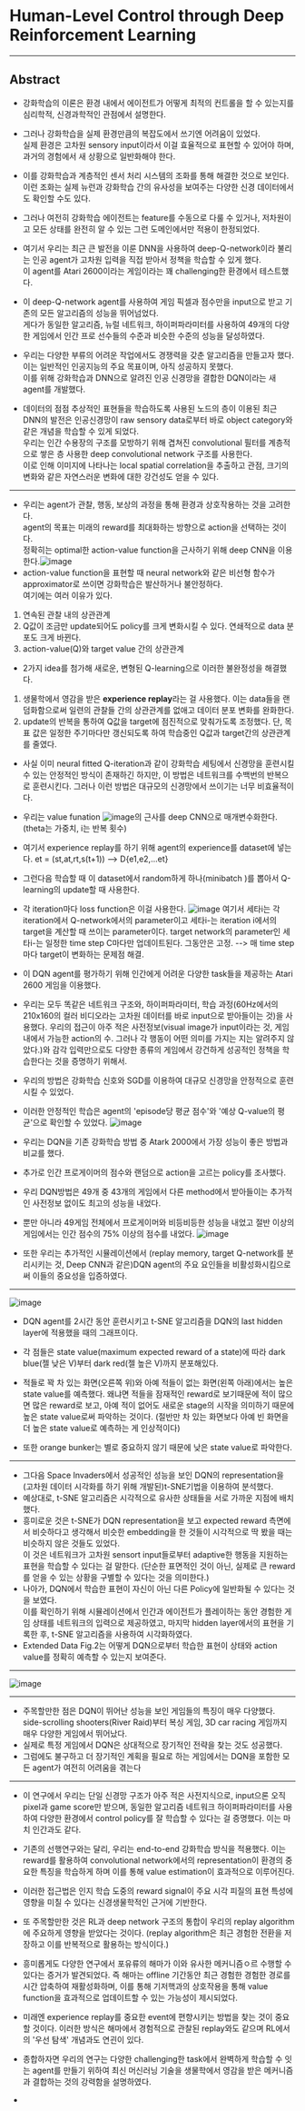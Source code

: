 # Human-Level Control through Deep Reinforcement Learning  
*** 
## Abstract  
 - 강화학습의 이론은 환경 내에서 에이전트가 어떻게 최적의 컨트롤을 할 수 있는지를 심리학적, 신경과학적인 관점에서 설명한다.  
 - 그러나 강화학습을 실제 환경만큼의 복잡도에서 쓰기엔 어려움이 있었다.   
   실제 환경은 고차원 sensory input이라서 이걸 효율적으로 표현할 수 있어야 하며, 과거의 경험에서 새 상황으로 일반화해야 한다.  
 - 이를 강화학습과 계층적인 센서 처리 시스템의 조화를 통해 해결한 것으로 보인다.  
 이런 조화는 실제 뉴런과 강화학습 간의 유사성을 보여주는 다양한 신경 데이터에서도 확인할 수도 있다.  

 - 그러나 여전히 강화학습 에이전트는 feature를 수동으로 다룰 수 있거나, 저차원이고 모든 상태를 완전히 알 수 있는 그런 도메인에서만 적용이 한정되었다.  
 - 여기서 우리는 최근 큰 발전을 이룬 DNN을 사용하여 deep-Q-network이라 불리는 인공 agent가 고차원 입력을 직접 받아서 정책을 학습할 수 있게 했다.  
  이 agent를 Atari 2600이라는 게임이라는 꽤 challenging한 환경에서 테스트했다.  
 - 이 deep-Q-network agent를 사용하여 게임 픽셀과 점수만을 input으로 받고 기존의 모든 알고리즘의 성능을 뛰어넘었다.  
  게다가 동일한 알고리즘, 뉴럴 네트워크, 하이퍼파라미터를 사용하여 49개의 다양한 게임에서 인간 프로 선수들의 수준과 비슷한 수준의 성능을 달성하였다.  

 - 우리는 다양한 부류의 어려운 작업에서도 경쟁력을 갖춘 알고리즘을 만들고자 했다. 이는 일반적인 인공지능의 주요 목표이며, 아직 성공하지 못했다.  
  이를 위해 강화학습과 DNN으로 알려진 인공 신경망을 결합한 DQN이라는 새 agent를 개발했다.  
 - 데이터의 점점 추상적인 표현들을 학습하도록 사용된 노드의 층이 이용된 최근 DNN의 발전은 인공신경망이 raw sensory data로부터 바로 object category와 같은 개념을 학습할 수 있게 되었다.  
  우리는 인간 수용장의 구조를 모방하기 위해 겹쳐진 convolutional 필터를 계층적으로 쌓은 층 사용한 deep convolutional network 구조를 사용한다.  
  이로 인해 이미지에 나타나는 local spatial correlation을 추출하고 관점, 크기의변화와 같은 자연스러운 변화에 대한 강건성도 얻을 수 있다.  
***
 - 우리는 agent가 관찰, 행동, 보상의 과정을 통해 환경과 상호작용하는 것을 고려한다.  
  agent의 목표는 미래의 reward를 최대화하는 방향으로 action을 선택하는 것이다.  
  정확히는 optimal한 action-value function을 근사하기 위해 deep CNN을 이용한다.![image](https://github.com/user-attachments/assets/f92cc330-19c7-4879-8fc5-91df9f729d3a)  
 - action-value function을 표현할 때 neural network와 같은 비선형 함수가 approximator로 쓰이면 강화학습은 발산하거나 불안정하다.  
  여기에는 여러 이유가 있다.  
  1) 연속된 관찰 내의 상관관계
  2) Q값이 조금만 update되어도 policy를 크게 변화시킬 수 있다. 연쇄적으로 data 분포도 크게 바뀐다.   
  3) action-value(Q)와 target value 간의 상관관계  

 - 2가지 idea를 첨가해 새로운, 변형된 Q-learning으로 이러한 불완정성을 해결했다.
  1) 생물학에서 영감을 받은 **experience replay**라는 걸 사용했다.
     이는 data들을 랜덤화함으로써 일련의 관찰들 간의 상관관계를 없애고 데이터 분포 변화를 완화한다.
  2) update의 반복을 통하여 Q값을 target에 점진적으로 맞춰가도록 조정했다. 단, 목표 값은 일정한 주기마다만 갱신되도록 하여 학습중인 Q값과 target간의 상관관계를 줄였다.  

 - 사실 이미 neural fitted Q-iteration과 같이 강화학습 세팅에서 신경망을 훈련시킬 수 있는 안정적인 방식이 존재하긴 하지만, 이 방법은 네트워크를 수백번의 반복으로 훈련시킨다.
   그러나 이런 방법은 대규모의 신경망에서 쓰이기는 너무 비효율적이다.
 - 우리는 value funation ![image](https://github.com/user-attachments/assets/7215148a-c8e7-46bc-a971-219558bd85ba)의 근사를 deep CNN으로 매개변수화한다.(theta는 가중치, i는 반복 횟수)
 - 여기서 experience replay를 하기 위해 agent의 experience를 dataset에 넣는다. et = (st,at,rt,s(t+1))  -->  D{e1,e2,...et}
 - 그런다음 학습할 때 이 dataset에서 random하게 하나(minibatch )를 뽑아서 Q-learning의 update할 때 사용한다.
 - 각 iteration마다 loss function은 이걸 사용한다. ![image](https://github.com/user-attachments/assets/c3fd5d0c-8d43-4909-a4f0-775265b5d24a)
   여기서 세타i는 각 iteration에서 Q-network에서의 parameter이고 세타i-는 iteration i에서의 target을 계산할 때 쓰이는 parameter이다.
   target network의 parameter인 세타i-는 일정한 time step C마다만 업데이트된다. 그동안은 고정. --> 매 time step마다 target이 변화하는 문제점 해결.

 - 이 DQN agent를 평가하기 위해 인간에게 어려운 다양한 task들을 제공하는 Atari 2600 게임을 이용했다.  
 - 우리는 모두 똑같은 네트워크 구조와, 하이퍼파라미터, 학습 과정(60Hz에서의 210x160의 컬러 비디오라는 고차원 데이터를 바로 input으로 받아들이는 것)을 사용했다. 
   우리의 접근이 아주 적은 사전정보(visual image가 input이라는 것, 게임 내에서 가능한 action의 수. 그러나 각 행동이 어떤 의미를 가지는 지는 알려주지 않았다.)와 감각 입력만으로도 다양한 종류의 게임에서 강건하게 성공적인 정책을 학습한다는 것을 증명하기 위해서.
 - 우리의 방법은 강화학습 신호와 SGD를 이용하여 대규모 신경망을 안정적으로 훈련시킬 수 있었다.

 - 이러한 안정적인 학습은 agent의 'episode당 평균 점수'와 '예상 Q-value의 평균'으로 확인할 수 있었다.
![image](https://github.com/user-attachments/assets/d1f43fec-1463-4dee-b147-214f43c66765)

 - 우리는 DQN을 기존 강화학습 방법 중 Atark 2000에서 가장 성능이 좋은 방법과 비교를 했다.  
 - 추가로 인간 프로게이머의 점수와 랜덤으로 action을 고르는 policy를 조사했다.
 - 우리 DQN방법은 49개 중 43개의 게임에서 다른 method에서 받아들이는 추가적인 사전정보 없이도 최고의 성능을 내었다.
 - 뿐만 아니라 49게임 전체에서 프로게이머와 비등비등한 성능을 내었고 절반 이상의 게임에서는 인간 점수의 75% 이상의 점수를 내었다.
![image](https://github.com/user-attachments/assets/f237dc04-7741-4ee9-a766-5e0b87a63d17)
 - 또한 우리는 추가적인 시뮬레이션에서 (replay memory, target Q-network를 분리시키는 것, Deep CNN과 같은)DQN agent의 주요 요인들을 비활성화시킴으로써 이들의 중요성을 입증하였다.

***
![image](https://github.com/user-attachments/assets/3c81926f-5e08-4c4e-88fd-65c70251ca00)  
 - DQN agent를 2시간 동안 훈련시키고 t-SNE 알고리즘을 DQN의 last hidden layer에 적용했을 때의 그래프이다.  
 - 각 점들은 state value(maximum expected reward of a state)에 따라 dark blue(젤 낮은 V)부터 dark red(젤 높은 V)까지 분포해있다.

 - 적들로 꽉 차 있는 화면(오른쪽 위)와 아예 적들이 없는 화면(왼쪽 아래)에서는 높은 state value를 예측했다.
   왜냐면 적들을 잠재적인 reward로 보기때문에 적이 많으면 많은 reward로 보고, 아예 적이 없어도 새로운 stage의 시작을 의미하기 때문에 높은 state value로써 파악하는 것이다.
(절반만 차 있는 화면보다 아예 빈 화면을 더 높은 state value로 예측하는 게 인상적이다)
 - 또한 orange bunker는 별로 중요하지 않기 때문에 낮은 state value로 파악한다.  
***
 - 그다음 Space Invaders에서 성공적인 성능을 보인 DQN의 representation을 (고차원 데이터 시각화를 하기 위해 개발된)t-SNE기법을 이용하여 분석했다.  
 - 예상대로, t-SNE 알고리즘은 시각적으로 유사한 상태들을 서로 가까운 지점에 배치했다.
 - 흥미로운 것은 t-SNE가 DQN representation을 보고 expected reward 측면에서 비슷하다고 생각해서 비슷한 embedding을 한 것들이 시각적으로 딱 봤을 때는 비슷하지 않은 것들도 있었다.  
   이 것은 네트워크가 고차원 sensort input들로부터 adaptive한 행동을 지원하는 표현을 학습할 수 있다는 걸 말한다.
   (단순한 표면적인 것이 아닌, 실제로 큰 reward를 얻을 수 있는 상황을 구별할 수 있다는 것을 의미한다.)  
 - 나아가, DQN에서 학습한 표현이 자신이 아닌 다른 Policy에 일반화될 수 있다는 것을 보였다.  
   이를 확인하기 위해 시뮬레이션에서 인간과 에이전트가 플레이하는 동안 경험한 게임 상태를 네트워크의 입력으로 제공하였고, 마지막 hidden layer에서의 표현을 기록한 후, t-SNE 알고리즘을 사용하여 시각화하였다.  
 - Extended Data Fig.2는 어떻게 DQN으로부터 학습한 표현이 상태와 action value를 정확히 예측할 수 있는지 보여준다.  
***
![image](https://github.com/user-attachments/assets/1560f27e-8433-41e5-929f-9850faf80967)  
***
 - 주목할만한 점은 DQN이 뛰어난 성능을 보인 게임들의 특징이 매우 다양했다.  
   side-scrolling shooters(River Raid)부터 복싱 게임, 3D car racing 게임까지 매우 다양한 게임에서 뛰어났다.  
 - 실제로 특정 게임에서 DQN은 상대적으로 장기적인 전략을 찾는 것도 성공했다.
 - 그럼에도 불구하고 더 장기적인 계획을 필요로 하는 게임에서는 DQN을 포함한 모든 agent가 여전히 어려움을 겪는다
***
 - 이 연구에서 우리는 단일 신경망 구조가 아주 적은 사전지식으로, input으론 오직 pixel과 game score만 받으며, 동일한 알고리즘 네트워크 하이퍼파라미터를 사용하여 다양한 환경에서 control policy를 잘 학습할 수 있다는 걸 증명했다.
   이는 마치 인간과도 같다.
 - 기존의 선행연구와는 달리, 우리는 end-to-end 강화학습 방식을 적용했다.
   이는 reward를 활용하여 convolutional network에서의 representation이 환경의 중요한 특징을 학습하게 하며
   이를 통해 value estimation이 효과적으로 이루어진다.  
 - 이러한 접근법은 인지 학습 도중의 reward signal이 주요 시각 피질의 표현 특성에 영향을 미칠 수 있다는 신경생물학적인 근거에 기반한다.
 - 또 주목할만한 것은 RL과 deep network 구조의 통합이 우리의 replay algorithm에 주요하게 영향을 받았다는 것이다.
   (replay algorithm은 최근 경험한 전환을 저장하고 이를 반복적으로 활용하는 방식이다.)
 - 흥미롭게도 다양한 연구에서 포유류의 해마가 이와 유사한 메커니즘ㅇ르 수행할 수 있다는 증거가 발견되었다.
   즉 해마는 offline 기간동안 최근 경험한 경험한 경로를 시간 압축하여 재활성화하며, 이를 통해 기저핵과의 상호작용을 통해 value function을 효과적으로 업데이트할 수 있는 가능성이 제시되었다.
 - 미래엔 experience replay를 중요한 event에 편향시키는 방법을 찾는 것이 중요할 것이다.
   이러한 방식은 해마에서 경험적으로 관찰된 replay와도 같으며 RL에서의 '우선 탐색' 개념과도 연괸이 있다.
 - 종합하자면 우리의 연구는 다양한 challenging한 task에서 완벽하게 학습할 수 잇는 agent를 만들기 위하여 최신 머신러닝 기술을 생물학에서 영감을 받은 메커니즘과 결합하는 것의 강력함을 설명하였다.
   
 - 

   
   
   





     
